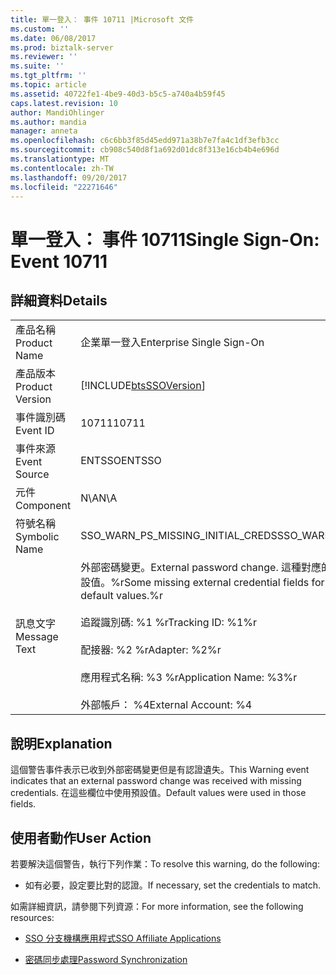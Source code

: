 ```yaml
---
title: 單一登入： 事件 10711 |Microsoft 文件
ms.custom: ''
ms.date: 06/08/2017
ms.prod: biztalk-server
ms.reviewer: ''
ms.suite: ''
ms.tgt_pltfrm: ''
ms.topic: article
ms.assetid: 40722fe1-4be9-40d3-b5c5-a740a4b59f45
caps.latest.revision: 10
author: MandiOhlinger
ms.author: mandia
manager: anneta
ms.openlocfilehash: c6c6bb3f85d45edd971a38b7e7fa4c1df3efb3cc
ms.sourcegitcommit: cb908c540d8f1a692d01dc8f313e16cb4b4e696d
ms.translationtype: MT
ms.contentlocale: zh-TW
ms.lasthandoff: 09/20/2017
ms.locfileid: "22271646"
---
```

# <a name="single-sign-on-event-10711"></a><span data-ttu-id="01d12-102">單一登入： 事件 10711</span><span class="sxs-lookup"><span data-stu-id="01d12-102">Single Sign-On: Event 10711</span></span>
## <a name="details"></a><span data-ttu-id="01d12-103">詳細資料</span><span class="sxs-lookup"><span data-stu-id="01d12-103">Details</span></span>  
  
|||  
|-|-|  
|<span data-ttu-id="01d12-104">產品名稱</span><span class="sxs-lookup"><span data-stu-id="01d12-104">Product Name</span></span>|<span data-ttu-id="01d12-105">企業單一登入</span><span class="sxs-lookup"><span data-stu-id="01d12-105">Enterprise Single Sign-On</span></span>|  
|<span data-ttu-id="01d12-106">產品版本</span><span class="sxs-lookup"><span data-stu-id="01d12-106">Product Version</span></span>|[!INCLUDE[btsSSOVersion](../includes/btsssoversion-md.md)]|  
|<span data-ttu-id="01d12-107">事件識別碼</span><span class="sxs-lookup"><span data-stu-id="01d12-107">Event ID</span></span>|<span data-ttu-id="01d12-108">10711</span><span class="sxs-lookup"><span data-stu-id="01d12-108">10711</span></span>|  
|<span data-ttu-id="01d12-109">事件來源</span><span class="sxs-lookup"><span data-stu-id="01d12-109">Event Source</span></span>|<span data-ttu-id="01d12-110">ENTSSO</span><span class="sxs-lookup"><span data-stu-id="01d12-110">ENTSSO</span></span>|  
|<span data-ttu-id="01d12-111">元件</span><span class="sxs-lookup"><span data-stu-id="01d12-111">Component</span></span>|<span data-ttu-id="01d12-112">N\A</span><span class="sxs-lookup"><span data-stu-id="01d12-112">N\A</span></span>|  
|<span data-ttu-id="01d12-113">符號名稱</span><span class="sxs-lookup"><span data-stu-id="01d12-113">Symbolic Name</span></span>|<span data-ttu-id="01d12-114">SSO_WARN_PS_MISSING_INITIAL_CREDS</span><span class="sxs-lookup"><span data-stu-id="01d12-114">SSO_WARN_PS_MISSING_INITIAL_CREDS</span></span>|  
|<span data-ttu-id="01d12-115">訊息文字</span><span class="sxs-lookup"><span data-stu-id="01d12-115">Message Text</span></span>|<span data-ttu-id="01d12-116">外部密碼變更。</span><span class="sxs-lookup"><span data-stu-id="01d12-116">External password change.</span></span> <span data-ttu-id="01d12-117">這種對應的部分遺失外部認證欄位已設為預設值。%r</span><span class="sxs-lookup"><span data-stu-id="01d12-117">Some missing external credential fields for this mapping have been set to default values.%r</span></span><br /><br /> <span data-ttu-id="01d12-118">追蹤識別碼: %1 %r</span><span class="sxs-lookup"><span data-stu-id="01d12-118">Tracking ID: %1%r</span></span><br /><br /> <span data-ttu-id="01d12-119">配接器: %2 %r</span><span class="sxs-lookup"><span data-stu-id="01d12-119">Adapter: %2%r</span></span><br /><br /> <span data-ttu-id="01d12-120">應用程式名稱: %3 %r</span><span class="sxs-lookup"><span data-stu-id="01d12-120">Application Name: %3%r</span></span><br /><br /> <span data-ttu-id="01d12-121">外部帳戶： %4</span><span class="sxs-lookup"><span data-stu-id="01d12-121">External Account: %4</span></span>|  
  
## <a name="explanation"></a><span data-ttu-id="01d12-122">說明</span><span class="sxs-lookup"><span data-stu-id="01d12-122">Explanation</span></span>  
 <span data-ttu-id="01d12-123">這個警告事件表示已收到外部密碼變更但是有認證遺失。</span><span class="sxs-lookup"><span data-stu-id="01d12-123">This Warning event indicates that an external password change was received with missing credentials.</span></span> <span data-ttu-id="01d12-124">在這些欄位中使用預設值。</span><span class="sxs-lookup"><span data-stu-id="01d12-124">Default values were used in those fields.</span></span>  
  
## <a name="user-action"></a><span data-ttu-id="01d12-125">使用者動作</span><span class="sxs-lookup"><span data-stu-id="01d12-125">User Action</span></span>  
 <span data-ttu-id="01d12-126">若要解決這個警告，執行下列作業：</span><span class="sxs-lookup"><span data-stu-id="01d12-126">To resolve this warning, do the following:</span></span>  
  
-   <span data-ttu-id="01d12-127">如有必要，設定要比對的認證。</span><span class="sxs-lookup"><span data-stu-id="01d12-127">If necessary, set the credentials to match.</span></span>  
  
 <span data-ttu-id="01d12-128">如需詳細資訊，請參閱下列資源：</span><span class="sxs-lookup"><span data-stu-id="01d12-128">For more information, see the following resources:</span></span>  
  
-   [<span data-ttu-id="01d12-129">SSO 分支機構應用程式</span><span class="sxs-lookup"><span data-stu-id="01d12-129">SSO Affiliate Applications</span></span>](../core/sso-affiliate-applications.md)  
  
-   [<span data-ttu-id="01d12-130">密碼同步處理</span><span class="sxs-lookup"><span data-stu-id="01d12-130">Password Synchronization</span></span>](../core/password-synchronization2.md)